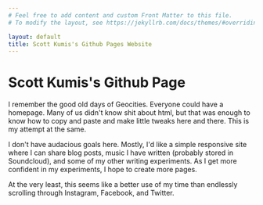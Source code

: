```yaml
---
# Feel free to add content and custom Front Matter to this file.
# To modify the layout, see https://jekyllrb.com/docs/themes/#overriding-theme-defaults

layout: default
title: Scott Kumis's Github Pages Website
---
```


# Scott Kumis's Github Page

I remember the good old days of Geocities. Everyone could have a homepage. Many of us didn't know shit about html, but that was enough to know how to copy and paste and make little tweaks here and there. This is my attempt at the same.

I don't have audacious goals here. Mostly, I'd like a simple responsive site where I can share blog posts, music I have written (probably stored in Soundcloud), and some of my other writing experiments. As I get more confident in my experiments, I hope to create more pages.

At the very least, this seems like a better use of my time than endlessly scrolling through Instagram, Facebook, and Twitter.
